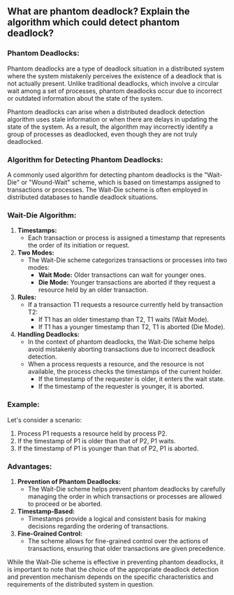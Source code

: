 ## What are phantom deadlock? Explain the algorithm which could detect phantom deadlock?

### Phantom Deadlocks:
Phantom deadlocks are a type of deadlock situation in a distributed system where the system mistakenly perceives the existence of a deadlock that is not actually present. Unlike traditional deadlocks, which involve a circular wait among a set of processes, phantom deadlocks occur due to incorrect or outdated information about the state of the system.

Phantom deadlocks can arise when a distributed deadlock detection algorithm uses stale information or when there are delays in updating the state of the system. As a result, the algorithm may incorrectly identify a group of processes as deadlocked, even though they are not truly deadlocked.

### Algorithm for Detecting Phantom Deadlocks:
A commonly used algorithm for detecting phantom deadlocks is the "Wait-Die" or "Wound-Wait" scheme, which is based on timestamps assigned to transactions or processes. The Wait-Die scheme is often employed in distributed databases to handle deadlock situations.

### Wait-Die Algorithm:
1. **Timestamps:**
    - Each transaction or process is assigned a timestamp that represents the order of its initiation or request.
2. **Two Modes:**
    - The Wait-Die scheme categorizes transactions or processes into two modes:
      - **Wait Mode:** Older transactions can wait for younger ones.
      - **Die Mode:** Younger transactions are aborted if they request a resource held by an older transaction.
3. **Rules:**
    - If a transaction T1 requests a resource currently held by transaction T2:
      - If T1 has an older timestamp than T2, T1 waits (Wait Mode).
      - If T1 has a younger timestamp than T2, T1 is aborted (Die Mode).
4. **Handling Deadlocks:**
    - In the context of phantom deadlocks, the Wait-Die scheme helps avoid mistakenly aborting transactions due to incorrect deadlock detection.
    - When a process requests a resource, and the resource is not available, the process checks the timestamps of the current holder.
      - If the timestamp of the requester is older, it enters the wait state.
      - If the timestamp of the requester is younger, it is aborted.

### Example:
Let's consider a scenario:
  1. Process P1 requests a resource held by process P2.
  2. If the timestamp of P1 is older than that of P2, P1 waits.
  3. If the timestamp of P1 is younger than that of P2, P1 is aborted.

### Advantages:
1. **Prevention of Phantom Deadlocks:**
    - The Wait-Die scheme helps prevent phantom deadlocks by carefully managing the order in which transactions or processes are allowed to proceed or be aborted.
2. **Timestamp-Based:**
    - Timestamps provide a logical and consistent basis for making decisions regarding the ordering of transactions.
3. **Fine-Grained Control:**
    - The scheme allows for fine-grained control over the actions of transactions, ensuring that older transactions are given precedence.

While the Wait-Die scheme is effective in preventing phantom deadlocks, it is important to note that the choice of the appropriate deadlock detection and prevention mechanism depends on the specific characteristics and requirements of the distributed system in question.

